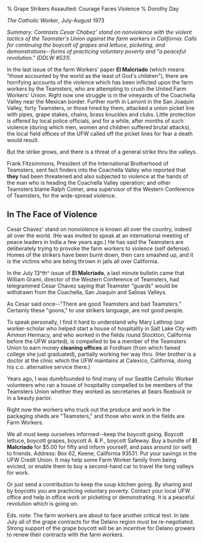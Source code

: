 % Grape Strikers Assaulted: Courage Faces Violence
% Dorothy Day

*The Catholic Worker*, July-August 1973

*Summary: Contrasts Cesar Chabez' stand on nonviolence with the violent
tactics of the Teamster's Union against the farm workers in California.
Calls for continuing the boycott of grapes and lettuce, picketing, and
demonstrations--forms of practicing voluntary poverty and "a peaceful
revolution." (DDLW \#531).*

In the last issue of the farm Workers' paper **El Malcriado** (which
means "those accounted by the world as the least of God's children"),
there are horrifying accounts of the violence which has been inflicted
upon the farm workers by the Teamsters, who are attempting to crush the
United Farm Workers' Union. Right now one struggle is in the vineyards
of the Coachella Valley near the Mexican border. Further north in Lamont
in the San Joaquin Valley, forty Teamsters, or those hired by them,
attacked a union picket line with pipes, grape stakes, chains, brass
knuckles and clubs. Little protection is offered by local police
officials, and for a while, after months of such violence (during which
men, women and children suffered brutal attacks), the local field
offices of the UFW called off the picket lines for fear a death would
result.

But the strike grows, and there is a threat of a general strike thru the
valleys.

Frank Fitzsimmons, President of the International Brotherhood of
Teamsters, sent fact finders into the Coachella Valley who reported that
**they** had been threatened and also subjected to violence at the hands
of the man who is heading the Coachella Valley operation; and other
Teamsters blame Ralph Cotner, area supervisor of the Western Conference
of Teamsters, for the wide-spread violence.

In The Face of Violence
-----------------------

Cesar Chavez' stand on nonviolence is known all over the country, indeed
all over the world. (He was invited to speak at an international meeting
of peace leaders in India a few years ago.) He has said the Teamsters
are deliberately trying to provoke the farm workers to violence (self
defense). Homes of the strikers have been burnt down, then cars smashed
up, and it is the victims who are being thrown in jails all over
California.

In the July 13^th^ issue of **El Malcriado**, a last minute bulletin
came that William Grami, director of the Western Conference of
Teamsters, had telegrammed Cesar Chavez saying that Teamster "guards"
would be withdrawn from the Coachella, San Joaquin and Salinas Valleys.

As Cesar said once--"There are good Teamsters and bad Teamsters."
Certainly these "goons," to use strikers language, are not good people.

To speak personally, I find it hard to understand why Mary Lathrop (our
worker-scholar who helped start a house of hospitality in Salt Lake City
with Ammon Hennacy, and who worked in the fields round Stockton,
California before the UFW started), is compelled to be a member of the
Teamsters Union to earn money **cleaning offices** at Fordham (from
which famed college she just graduated), partially working her way thru.
(Her brother is a doctor at the clinic which the UFW maintains at
Calexico, California, doing his c.o. alternative service there.)

Years ago, I was dumbfounded to find many of our Seattle Catholic Worker
volunteers who ran a house of hospitality compelled to be members of the
Teamsters Union whether they worked as secretaries at Sears Roebuck or
in a beauty parlor.

Right now the workers who truck out the produce and work in the
packaging sheds are "Teamsters," and those who work in the fields are
Farm Workers.

We all must keep ourselves informed--keep the boycott going. Boycott
lettuce, boycott grapes, boycott A. & P., boycott Safeway. Buy a bundle
of **El Malcriado** for $5.00 for fifty and inform yourself, and pass
around (or sell) to friends. Address: Box 62, Keene, California 93531.
Put your savings in the UFW Credit Union. It may help some Farm Worker
family from being evicted, or enable them to buy a second-hand car to
travel the long valleys for work.

Or just send a contribution to keep the soup kitchen going. By sharing
and by boycotts you are practicing voluntary poverty. Contact your local
UFW office and help in office work or picketing or demonstrating. It is
a peaceful revolution which is going on.

Eds. note: The farm workers are about to face another critical test. In
late July all of the grape contracts for the Delano region must be
re-negotiated. Strong support of the grape boycott will be an incentive
for Delano growers to renew their contracts with the farm workers.
